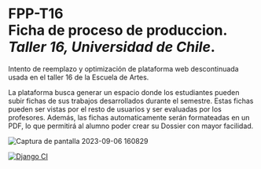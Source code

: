 # FPP-T16 <br> Ficha de proceso de produccion. *Taller 16, Universidad de Chile*.
Intento de reemplazo y optimización de plataforma web descontinuada usada en el taller 16 de la Escuela de Artes.

La plataforma busca generar un espacio donde los estudiantes pueden subir fichas de sus trabajos desarrollados durante el semestre.
Estas fichas pueden ser vistas por el resto de usuarios y ser evaluadas por los profesores.
Además, las fichas automaticamente serán formateadas en un PDF, lo que permitirá al alumno poder crear su Dossier con mayor facilidad.

![Captura de pantalla 2023-09-06 160829](https://github.com/s0lci700/FPPT16/assets/133716710/7a263ebc-eeab-4826-95e1-49a874016cac)


[![Django CI](https://github.com/s0lci700/fppt16/actions/workflows/django.yml/badge.svg)](https://github.com/s0lci700/fppt16/actions/workflows/django.yml)
